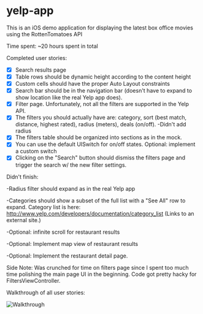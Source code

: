 yelp-app
========

This is an iOS demo application for displaying the latest box office movies using the RottenTomatoes API

Time spent: ~20 hours spent in total

Completed user stories:

- [x] Search results page
- [x] Table rows should be dynamic height according to the content height
- [x] Custom cells should have the proper Auto Layout constraints
- [x] Search bar should be in the navigation bar (doesn't have to expand to show location like the real Yelp app does).
- [x] Filter page. Unfortunately, not all the filters are supported in the Yelp API.
- [x] The filters you should actually have are: category, sort (best match, distance, highest rated), radius (meters), deals (on/off).
	-Didn't add radius
- [x] The filters table should be organized into sections as in the mock.
- [x] You can use the default UISwitch for on/off states. Optional: implement a custom switch
- [x] Clicking on the "Search" button should dismiss the filters page and trigger the search w/ the new filter settings.

Didn't finish:

-Radius filter should expand as in the real Yelp app

-Categories should show a subset of the full list with a "See All" row to expand. Category list is here: http://www.yelp.com/developers/documentation/category_list (Links to an external site.)

-Optional: infinite scroll for restaurant results

-Optional: Implement map view of restaurant results

-Optional: Implement the restaurant detail page.

Side Note: Was crunched for time on filters page since I spent too much time polishing the main page UI in the beginning. Code got pretty hacky for FiltersViewController.

Walkthrough of all user stories:

![Walkthrough](https://sahil.box.com/shared/static/44onpb70qh9855l7g1il.gif)
